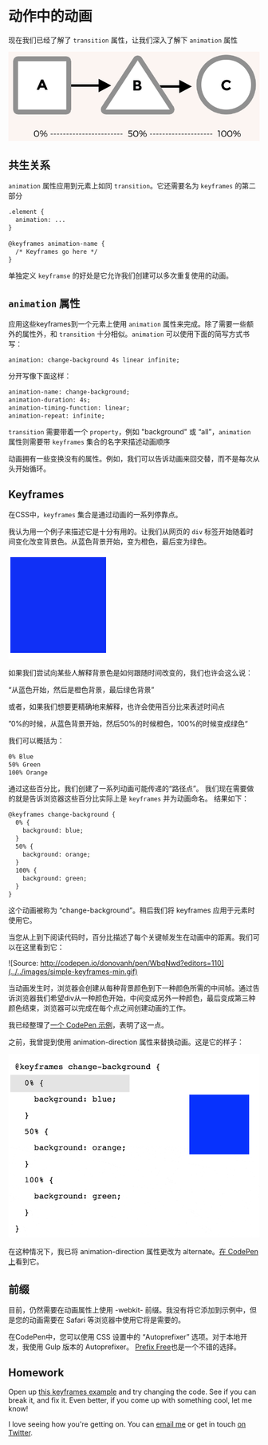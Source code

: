 # 动作中的动画

现在我们已经了解了 `transition` 属性，让我们深入了解下 `animation` 属性

![](../../images/abc.png)

## 共生关系

`animation` 属性应用到元素上如同 `transition`。它还需要名为 `keyframes` 的第二部分

    .element {
      animation: ...
    }
    
    @keyframes animation-name {
      /* Keyframes go here */
    }

单独定义 `keyframse` 的好处是它允许我们创建可以多次重复使用的动画。

## `animation` 属性

应用这些keyframes到一个元素上使用 `animation` 属性来完成。除了需要一些额外的属性外，和 `transition` 十分相似。`animation` 可以使用下面的简写方式书写：

    animation: change-background 4s linear infinite;

分开写像下面这样：

    animation-name: change-background;
    animation-duration: 4s;
    animation-timing-function: linear;
    animation-repeat: infinite;

`transition` 需要带着一个 `property`，例如 "background" 或 “all”，`animation` 属性则需要带 `keyframes` 集合的名字来描述动画顺序

动画拥有一些变换没有的属性。例如，我们可以告诉动画来回交替，而不是每次从头开始循环。

## Keyframes

在CSS中，`keyframes` 集合是通过动画的一系列停靠点。

我认为用一个例子来描述它是十分有用的。让我们从网页的 `div` 标签开始随着时间变化改变背景色。从蓝色背景开始，变为橙色，最后变为绿色。

![](../../images/change-background-min.gif)

如果我们尝试向某些人解释背景色是如何跟随时间改变的，我们也许会这么说：

“从蓝色开始，然后是橙色背景，最后绿色背景”

或者，如果我们想要更精确地来解释，也许会使用百分比来表述时间点

”0%的时候，从蓝色背景开始，然后50%的时候橙色，100%的时候变成绿色“

我们可以概括为：

    0% Blue
    50% Green
    100% Orange

通过这些百分比，我们创建了一系列动画可能传递的“路径点”。 我们现在需要做的就是告诉浏览器这些百分比实际上是 `keyframes` 并为动画命名。 结果如下：



    @keyframes change-background {
      0% {
        background: blue;
      }
      50% {
        background: orange;
      }
      100% {
        background: green;
      }
    }

这个动画被称为 “change-background”。稍后我们将 keyframes 应用于元素时使用它。

当您从上到下阅读代码时，百分比描述了每个关键帧发生在动画中的距离。我们可以在这里看到它：

![Source: http://codepen.io/donovanh/pen/WbqNwd?editors=110](../../images/simple-keyframes-min.gif)

当动画发生时，浏览器会创建从每种背景颜色到下一种颜色所需的中间帧。通过告诉浏览器我们希望div从一种颜色开始，中间变成另外一种颜色，最后变成第三种颜色结束，浏览器可以完成在每个点之间创建动画的工作。

我已经整理了[一个 CodePen 示例](http://codepen.io/donovanh/pen/WbqNwd?editors=110)，表明了这一点。

之前，我曾提到使用 animation-direction 属性来替换动画。这是它的样子：

![](../../images/simple-keyframes-alternating-min.gif)

在这种情况下，我已将 animation-direction 属性更改为 alternate。[在 CodePen 上](http://codepen.io/donovanh/pen/NPZqej)看到它。

## 前缀

目前，仍然需要在动画属性上使用 -webkit- 前缀。我没有将它添加到示例中，但是您的动画需要在 Safari 等浏览器中使用它将是需要的。

在CodePen中，您可以使用 CSS 设置中的 “Autoprefixer” 选项。对于本地开发，我使用 Gulp 版本的 Autoprefixer。 [Prefix Free](http://leaverou.github.io/prefixfree/)也是一个不错的选择。

## Homework

Open up [this keyframes example](http://codepen.io/donovanh/pen/WbqNwd?editors=110) and try changing the code. See if you can break it, and fix it. Even better, if you come up with something cool, let me know!

I love seeing how you're getting on. You can [email me](mailto:donovan@cssanimation.rocks) or get in touch [on Twitter](https://twitter.com/donovanh).